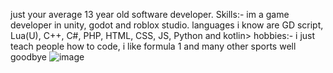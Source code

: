 just your average 13 year old software developer.
Skills:-
im a game developer in unity, godot and roblox studio. languages i know are GD script, Lua(U), C++, C#, PHP, HTML, CSS, JS, Python and kotlin>
hobbies:-
i just teach people how to code, i like formula 1 and many other sports
well goodbye ![image](https://github.com/user-attachments/assets/f607c84f-2834-48eb-ad57-350ae4a9b6c9)



<!---
mustafaC0der/mustafaC0der is a ✨ special ✨ repository because its `README.md` (this file) appears on your GitHub profile.
You can click the Preview link to take a look at your changes.
--->
